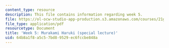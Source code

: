```yaml
---
content_type: resource
description: This file contains information regarding week 5.
file: https://ol-ocw-studio-app-production.s3.amazonaws.com/courses/21g-067j-cultural-performances-of-asia-fall-2005/64b8a1f8a5c57bd89529ec6fccbe848a_MIT21G_067JF05_dis_qs5.pdf
file_type: application/pdf
resourcetype: Document
title: 'Week 5: Murakami Haruki (special lecture)'
uid: 64b8a1f8-a5c5-7bd8-9529-ec6fccbe848a
---
```

